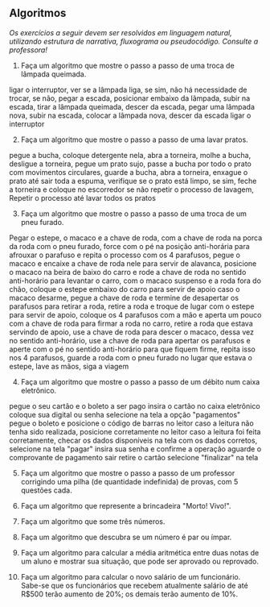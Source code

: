 ## Algoritmos

_Os exercícios a seguir devem ser resolvidos em linguagem natural, utilizando estrutura de narrativa, fluxograma ou pseudocódigo. Consulte a professora!_

1. Faça um algoritmo que mostre o passo a passo de uma troca de lâmpada queimada.

ligar o interruptor, 
ver se a lâmpada liga, 
se sim, não há necessidade de trocar, 
se não, pegar a escada, 
posicionar embaixo da lâmpada, 
subir na escada, 
tirar a lâmpada queimada, 
descer da escada, 
pegar uma lâmpada nova, 
subir na escada, 
colocar a lâmpada nova, 
descer da escada
ligar o interruptor


2. Faça um algoritmo que mostre o passo a passo de uma lavar pratos.

pegue a bucha,
coloque detergente nela,
abra a torneira,
molhe a bucha,
desligue a torneira,
pegue um prato sujo,
passe a bucha por todo o prato com movimentos circulares,
guarde a bucha, 
abra a torneira,
enxague o prato até sair toda a espuma,
verifique se o prato está limpo, se sim, feche a torneira e coloque no escorredor
se não repetir o processo de lavagem,
Repetir o processo até lavar todos os pratos


3. Faça um algoritmo que mostre o passo a passo de uma troca de um pneu furado.

Pegar o estepe, o macaco e a chave de roda,
com a chave de roda na porca da roda com o pneu furado, force com o pé na posição anti-horária para afrouxar o parafuso e repita o processo com os 4 parafusos,
pegue o macaco e encaixe a chave de roda nele para servir de alavanca,
posicione o macaco na beira de baixo do carro e rode a chave de roda no sentido anti-horário para levantar o carro,
com o macaco suspenso e a roda fora do chão, coloque o estepe embaixo do carro para servir de apoio caso o macaco desarme,
pegue a chave de roda e termine de desapertar os parafusos para retirar a roda,
retire a roda e troque de lugar com o estepe para servir de apoio,
coloque os 4 parafusos com a mão e aperta um pouco com a chave de roda para firmar a roda no carro,
retire a roda que estava servindo de apoio,
use a chave de roda para descer o macaco, dessa vez no sentido anti-horário,
use a chave de roda para apertar os parafusos e aperte com o pé no sentido anti-horário para que fiquem firme, repita isso nos 4 parafusos,
guarde a roda com o pneu furado no lugar que estava o estepe,
lave as mãos,
siga a viagem


4. Faça um algoritmo que mostre o passo a passo de um débito num caixa eletrônico.

pegue o seu cartão e o boleto a ser pago
insira o cartão no caixa eletrônico
coloque sua digital ou senha
selecione na tela a opção "pagamentos"
pegue o boleto e posicione o código de barras no leitor
caso a leitura não tenha sido realizada, posicione corretamente no leitor
caso a leitura foi feita corretamente, checar os dados disponíveis na tela
com os dados corretos, selecione na tela "pagar"
insira sua senha e confirme a operação
aguarde o comprovante de pagamento sair
retire o cartão
selecione "finalizar" na tela



5. Faça um algoritmo que mostre o passo a passo de um professor corrigindo uma pilha (de quantidade indefinida) de provas, com 5 questões cada.

6. Faça um algoritmo que represente a brincadeira "Morto! Vivo!".

7. Faça um algoritmo que some três números.

8. Faça um algoritmo que descubra se um número é par ou ímpar.

9. Faça um algoritmo para calcular a média aritmética entre duas notas de um aluno e mostrar sua situação, que pode ser aprovado ou reprovado.

10. Faça um algoritmo para calcular o novo salário de um funcionário. Sabe-se que os funcionários que recebem atualmente salário de até R$500 terão aumento de 20%; os demais terão aumento de 10%.
